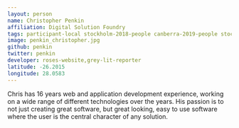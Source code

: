 ```yaml
---
layout: person
name: Christopher Penkin
affiliation: Digital Solution Foundry
tags: participant-local stockholm-2018-people canberra-2019-people stockholm-2018-local canberra-2019-local
image: penkin_christopher.jpg
github: penkin
twitter: penkin
developer: roses-website,grey-lit-reporter
latitude: -26.2015
longitude: 28.0583
---
```

Chris has 16 years web and application development experience, working on a wide range of different technologies over the years. His passion is to not just creating great software, but great looking, easy to use software where the user is the central character of any solution.